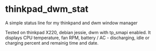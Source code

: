 # thinkpad_dwm_stat
A simple status line for my thinkpand and dwm window manager

Tested on thinkpad X220, debian jessie, dwm with tp_smapi enabled.
It displays CPU temperature, fan RPM, battery / AC - discharging, idle or charging percent and remainig time and date.
